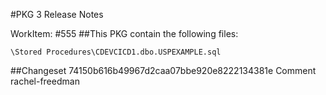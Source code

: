 #PKG 3 Release Notes

WorkItem:
#555
##This PKG contain the following files:
```
\Stored Procedures\CDEVCICD1.dbo.USPEXAMPLE.sql
```

##Changeset 74150b616b49967d2caa07bbe920e8222134381e Comment
rachel-freedman

